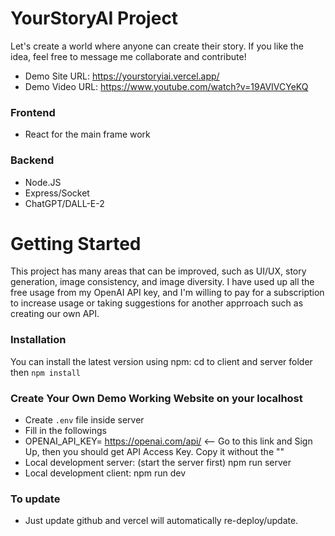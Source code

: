 # YourStoryAI Project

Let's create a world where anyone can create their story.
If you like the idea, feel free to message me collaborate and contribute! 

- Demo Site URL: https://yourstoryiai.vercel.app/
- Demo Video URL: https://www.youtube.com/watch?v=19AVIVCYeKQ

### Frontend

- React for the main frame work

### Backend

- Node.JS
- Express/Socket
- ChatGPT/DALL-E-2


# Getting Started


This project has many areas that can be improved, such as UI/UX, story generation, image consistency, and image diversity. I have used up all the free usage from my OpenAI API key, and I'm willing to pay for a subscription to increase usage or taking suggestions for another apprroach such as creating our own API.

### Installation

You can install the latest version using npm:
cd to client and server folder then
`npm install`

### Create Your Own Demo Working Website on your localhost

- Create `.env` file inside server
- Fill in the followings
- OPENAI_API_KEY= https://openai.com/api/ <-- Go to this link and Sign Up, then you should get API Access Key. Copy it without the ""
- Local development server: (start the server first)
  npm run server
- Local development client:
  npm run dev

### To update

- Just update github and vercel will automatically re-deploy/update.
